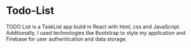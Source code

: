 # Todo-List
TODO List is a TaskList app build in React with html, css and JavaScript. Additionally, I used technologies like Bootstrap to style my application and Firebase for user authentication and data storage.
